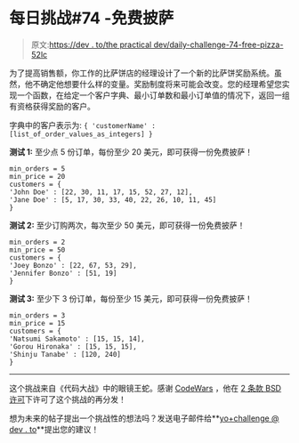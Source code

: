 # 每日挑战#74 -免费披萨

> 原文:[https://dev . to/the practical dev/daily-challenge-74-free-pizza-52lc](https://dev.to/thepracticaldev/daily-challenge-74-free-pizza-52lc)

为了提高销售额，你工作的比萨饼店的经理设计了一个新的比萨饼奖励系统。虽然，他不确定他想要什么样的变量。奖励制度将来可能会改变。您的经理希望您实现一个函数，在给定一个客户字典、最小订单数和最小订单值的情况下，返回一组有资格获得奖励的客户。

字典中的客户表示为:
`{ 'customerName' : [list_of_order_values_as_integers] }`

**测试 1:**
至少点 5 份订单，每份至少 20 美元，即可获得一份免费披萨！

```
min_orders = 5
min_price = 20
customers = {
'John Doe' : [22, 30, 11, 17, 15, 52, 27, 12], 
'Jane Doe' : [5, 17, 30, 33, 40, 22, 26, 10, 11, 45]
}

```

**测试 2:**
至少订购两次，每次至少 50 美元，即可获得一份免费披萨！

```
min_orders = 2
min_price = 50
customers = {
'Joey Bonzo' : [22, 67, 53, 29],
'Jennifer Bonzo' : [51, 19]
}

```

**测试 3:**
至少下 3 份订单，每份至少 15 美元，即可获得一份免费披萨！

```
min_orders = 3
min_price = 15
customers = {
'Natsumi Sakamoto' : [15, 15, 14],
'Gorou Hironaka' : [15, 15, 15],
'Shinju Tanabe' : [120, 240]
}

```

* * *

这个挑战来自《代码大战》中的眼镜王蛇。感谢 [CodeWars](https://codewars.com/) ，他在 [2 条款 BSD 许可](https://opensource.org/licenses/BSD-2-Clause)下许可了这个挑战的再分发！

想为未来的帖子提出一个挑战性的想法吗？发送电子邮件给**[yo+challenge @ dev . to](mailto:yo+challenge@dev.to)**提出您的建议！